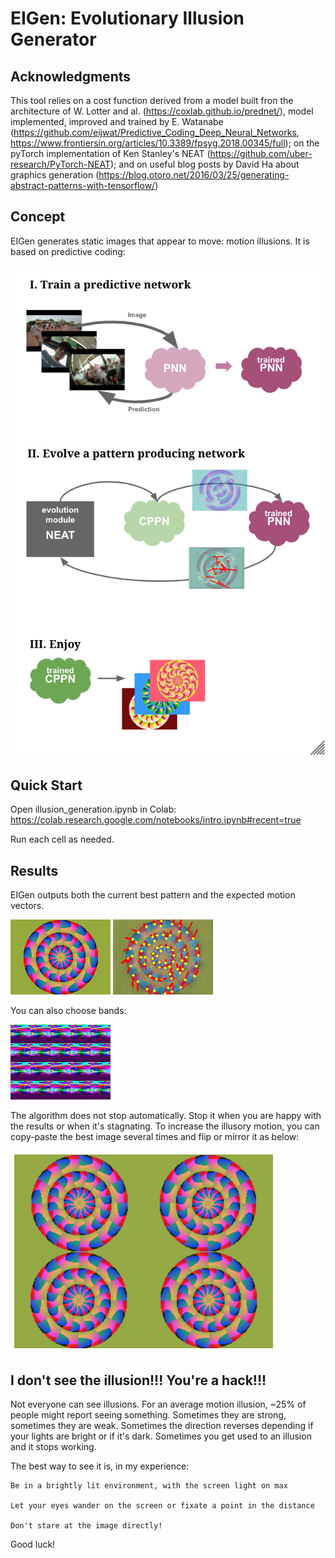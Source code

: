 # EIGen: Evolutionary Illusion Generator

## Acknowledgments

This tool relies on a cost function derived from a model built fron the architecture of W. Lotter and al. (https://coxlab.github.io/prednet/), model implemented, improved and trained by E. Watanabe (https://github.com/eijwat/Predictive_Coding_Deep_Neural_Networks, https://www.frontiersin.org/articles/10.3389/fpsyg.2018.00345/full); on the pyTorch implementation of Ken Stanley's NEAT (https://github.com/uber-research/PyTorch-NEAT); and on useful blog posts by David Ha about graphics generation (https://blog.otoro.net/2016/03/25/generating-abstract-patterns-with-tensorflow/)

## Concept

EIGen generates static images that appear to move: motion illusions. It is based on predictive coding:

![EIGen structure](_EIGen.png)

## Quick Start

Open illusion_generation.ipynb in Colab: https://colab.research.google.com/notebooks/intro.ipynb#recent=true

Run each cell as needed.

## Results

EIGen outputs both the current best pattern and the expected motion vectors.

![circles](_circle.png)
![vectors](_vectors.png)

You can also choose bands:

![bands](_bands.png)

The algorithm does not stop automatically. Stop it when you are happy with the results or when it's stagnating.
To increase the illusory motion, you can copy-paste the best image several times and flip or mirror it as below:

![expanded](expanded.png)

## I don't see the illusion!!! You're a hack!!!

Not everyone can see illusions. For an average motion illusion, ~25% of people might report seeing something.
Sometimes they are strong, sometimes they are weak. Sometimes the direction reverses depending if your lights are bright or if it's dark. Sometimes you get used to an illusion and it stops working.

The best way to see it is, in my experience:

	Be in a brightly lit environment, with the screen light on max

	Let your eyes wander on the screen or fixate a point in the distance

	Don't stare at the image directly!

Good luck!
